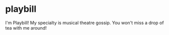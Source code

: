 # playbill

I'm Playbill!
My specialty is musical theatre gossip.
You won't miss a drop of tea with me around!
